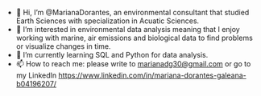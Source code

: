 - 👋 Hi, I’m @MarianaDorantes, an environmental consultant that studied Earth Sciences with specialization in Acuatic Sciences. 
- 👀 I’m interested in environmental data analysis meaning that I enjoy working with marine, air emissions and biological data to find problems or visualize changes in time.
- 🌱 I’m currently learning SQL and Python for data analysis.
- 📫 How to reach me: please write to marianadg30@gmail.com or go to my LinkedIn https://www.linkedin.com/in/mariana-dorantes-galeana-b04196207/

<!---
MarianaDorantes/MarianaDorantes is a ✨ special ✨ repository because its `README.md` (this file) appears on your GitHub profile.
You can click the Preview link to take a look at your changes.
--->
